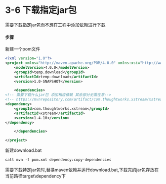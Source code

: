 # 3-6 下载指定jar包

需要下载指定jar包而不想在工程中添加依赖进行下载

####  步骤 
新建一个pom文件

```xml
<?xml version="1.0"?>
<project xmlns="http://maven.apache.org/POM/4.0.0" xmlns:xsi="http://www.w3.org/2001/XMLSchema-instance" xsi:schemaLocation="http://maven.apache.org/POM/4.0.0 http://maven.apache.org/xsd/maven-4.0.0.xsd">
    <modelVersion>4.0.0</modelVersion>
    <groupId>temp.download</groupId>
    <artifactId>temp-download</artifactId>
    <version>1.0-SNAPSHOT</version> 

    <dependencies>
<!-- 需要下载什么jar包 添加相应依赖 其余部分无需在意-->
<!-- https://mvnrepository.com/artifact/com.thoughtworks.xstream/xstream -->
<dependency>
    <groupId>com.thoughtworks.xstream</groupId>
    <artifactId>xstream</artifactId>
    <version>1.4.10</version>
</dependency>

    </dependencies>

</project>
```

新建download.bat

```xml
call mvn -f pom.xml dependency:copy-dependencies
```

需要下载特定jar包时,替换maven依赖并运行download.bat,下载完的jar包存放在当前路径target\dependency下

